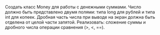 Создать класс Money для работы с денежными суммами.
Число должно быть представлено двумя полями: типа long для рублей и типа int для копеек.
Дробная часть числа при выводе на экран должна быть отделена от целой части запятой.
Реализовать:
 сложение суммы и дробного числа
 операции сравнения (>, <, ==).